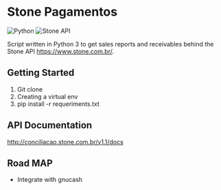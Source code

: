 # Stone Pagamentos
![Python](https://img.shields.io/badge/Python-3.6-brightgreen.svg)
![Stone API](https://img.shields.io/badge/Stone%20API-1.1-brightgreen.svg)

Script written in Python 3 to get sales reports and receivables behind the Stone API <https://www.stone.com.br/>.

## Getting Started

1. Git clone
2. Creating a virtual env
3. pip install -r requeriments.txt


## API Documentation

http://conciliacao.stone.com.br/v1.1/docs 

## Road MAP
- Integrate with gnucash
